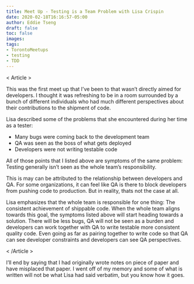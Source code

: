 ```yaml
---
title: Meet Up - Testing is a Team Problem with Lisa Crispin
date: 2020-02-18T16:16:57-05:00
author: Eddie Tseng
draft: false 
toc: false
images:
tags:
- TorontoMeetups
- testing
- TDD
---
```


< Article >

This was the first meet up that I’ve been to that wasn’t directly aimed for developers. I thought it was refreshing to be in a room surrounded by a bunch of different individuals who had much different perspectives about their contributions to the shipment of code.

Lisa described some of the problems that she encountered during her time as a tester:

* Many bugs were coming back to the development team
* QA was seen as the boss of what gets deployed
* Developers were not writing testable code

All of those points that I listed above are symptoms of the same problem: Testing generally isn’t seen as the whole team’s responsibility.

This is may can be attributed to the relationship between developers and QA. For some organizations, it can feel like QA is there to block developers from pushing code to production. But in reality, thats not the case at all.

Lisa emphasizes that the whole team is responsible for one thing: The consistent achievement of shippable code. When the whole team aligns towards this goal, the symptoms listed above will start heading towards a solution. There will be less bugs, QA will not be seen as a burden and developers can work together with QA to write testable more consistent quality code. Even going as far as pairing together to write code so that QA can see developer constraints and developers can see QA perspectives.

< /Article >

I’ll end by saying that I had originally wrote notes on piece of paper and have misplaced that paper. I went off of my memory and some of what is written will not be what Lisa had said verbatim, but you know how it goes.